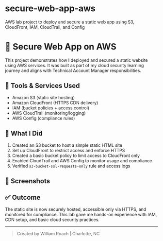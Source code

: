 # secure-web-app-aws
AWS lab project to deploy and secure a static web app using S3, CloudFront, IAM, CloudTrail, and Config
# 🚀 Secure Web App on AWS

This project demonstrates how I deployed and secured a static website using AWS services. It was built as part of my cloud security learning journey and aligns with Technical Account Manager responsibilities.

## 🔐 Tools & Services Used
- Amazon S3 (static site hosting)
- Amazon CloudFront (HTTPS CDN delivery)
- IAM (bucket policies + access control)
- AWS CloudTrail (monitoring/logging)
- AWS Config (compliance rules)

## 🔨 What I Did
1. Created an S3 bucket to host a simple static HTML site
2. Set up CloudFront to restrict access and enforce HTTPS
3. Created a basic bucket policy to limit access to CloudFront only
4. Enabled CloudTrail and AWS Config to monitor usage and compliance
5. Verified `s3-bucket-ssl-requests-only` rule and access logs

## 📸 Screenshots


## ✅ Outcome
The static site is now securely hosted, accessible only via HTTPS, and monitored for compliance. This lab gave me hands-on experience with IAM, CDN setup, and basic cloud security practices.

---
> Created by William Roach | Charlotte, NC

